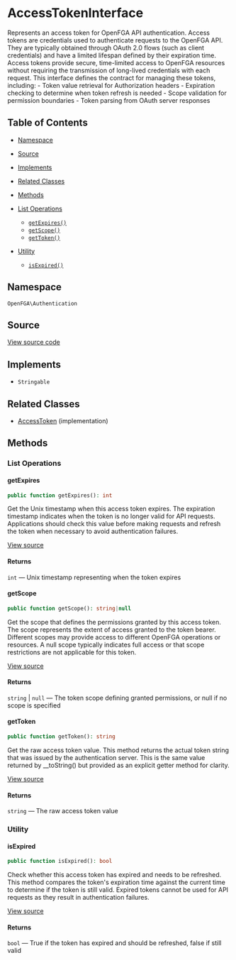 # AccessTokenInterface

Represents an access token for OpenFGA API authentication. Access tokens are credentials used to authenticate requests to the OpenFGA API. They are typically obtained through OAuth 2.0 flows (such as client credentials) and have a limited lifespan defined by their expiration time. Access tokens provide secure, time-limited access to OpenFGA resources without requiring the transmission of long-lived credentials with each request. This interface defines the contract for managing these tokens, including: - Token value retrieval for Authorization headers - Expiration checking to determine when token refresh is needed - Scope validation for permission boundaries - Token parsing from OAuth server responses

## Table of Contents

- [Namespace](#namespace)
- [Source](#source)
- [Implements](#implements)
- [Related Classes](#related-classes)
- [Methods](#methods)

- [List Operations](#list-operations)
  - [`getExpires()`](#getexpires)
  - [`getScope()`](#getscope)
  - [`getToken()`](#gettoken)
- [Utility](#utility)
  - [`isExpired()`](#isexpired)

## Namespace

`OpenFGA\Authentication`

## Source

[View source code](https://github.com/evansims/openfga-php/blob/main/src/Authentication/AccessTokenInterface.php)

## Implements

- `Stringable`

## Related Classes

- [AccessToken](Authentication/AccessToken.md) (implementation)

## Methods

### List Operations

#### getExpires

```php
public function getExpires(): int

```

Get the Unix timestamp when this access token expires. The expiration timestamp indicates when the token is no longer valid for API requests. Applications should check this value before making requests and refresh the token when necessary to avoid authentication failures.

[View source](https://github.com/evansims/openfga-php/blob/main/src/Authentication/AccessTokenInterface.php#L79)

#### Returns

`int` — Unix timestamp representing when the token expires

#### getScope

```php
public function getScope(): string|null

```

Get the scope that defines the permissions granted by this access token. The scope represents the extent of access granted to the token bearer. Different scopes may provide access to different OpenFGA operations or resources. A null scope typically indicates full access or that scope restrictions are not applicable for this token.

[View source](https://github.com/evansims/openfga-php/blob/main/src/Authentication/AccessTokenInterface.php#L91)

#### Returns

`string` &#124; `null` — The token scope defining granted permissions, or null if no scope is specified

#### getToken

```php
public function getToken(): string

```

Get the raw access token value. This method returns the actual token string that was issued by the authentication server. This is the same value returned by __toString() but provided as an explicit getter method for clarity.

[View source](https://github.com/evansims/openfga-php/blob/main/src/Authentication/AccessTokenInterface.php#L102)

#### Returns

`string` — The raw access token value

### Utility

#### isExpired

```php
public function isExpired(): bool

```

Check whether this access token has expired and needs to be refreshed. This method compares the token&#039;s expiration time against the current time to determine if the token is still valid. Expired tokens cannot be used for API requests as they result in authentication failures.

[View source](https://github.com/evansims/openfga-php/blob/main/src/Authentication/AccessTokenInterface.php#L113)

#### Returns

`bool` — True if the token has expired and should be refreshed, false if still valid
